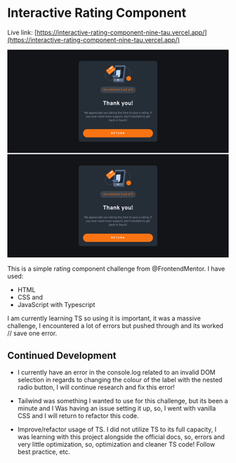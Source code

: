 # Interactive Rating Component

Live link: [https://interactive-rating-component-nine-tau.vercel.app/](https://interactive-rating-component-nine-tau.vercel.app/)

![](./Screenshot%202024-02-16%20at%2021-57-33%20Vite%20TS.png)
![](./Screenshot%202024-02-16%20at%2021-57-44%20Vite%20TS.png)

This is a simple rating component challenge from @FrontendMentor. I have used: 

- HTML 
- CSS and 
- JavaScript with Typescript 

I am currently learning TS so using it is important, it was a massive challenge, I encountered a lot of errors but pushed through and its worked // save one error.

## Continued Development

- I currently have an error in the console.log related to an invalid DOM selection in regards to changing the colour of the label with the nested radio button, I will continue research and fix this error!

- Tailwind was something I wanted to use for this challenge, but its been a minute and I Was having an issue setting it up, so, I went with vanilla CSS and I will return to refactor this code. 

- Improve/refactor usage of TS. I did not utilize TS to its full capacity, I was learning with this project alongside the official docs, so, errors and very little optimization, so, optimization and cleaner TS code! Follow best practice, etc. 
